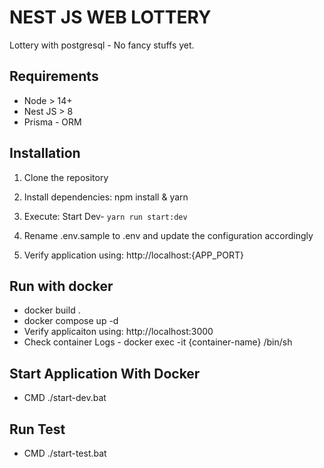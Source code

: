 # NEST JS WEB LOTTERY

Lottery with postgresql - No fancy stuffs yet.

## Requirements

- Node > 14+
- Nest JS > 8
- Prisma - ORM

## Installation

1. Clone the repository
2. Install dependencies: npm install & yarn
3. Execute:
   Start Dev- `yarn run start:dev`

4. Rename .env.sample to .env and update the configuration accordingly
5. Verify application using: http://localhost:{APP_PORT}

## Run with docker

- docker build .
- docker compose up -d
- Verify applicaiton using: http://localhost:3000
- Check container Logs - docker exec -it {container-name} /bin/sh

## Start Application With Docker

- CMD ./start-dev.bat

## Run Test

- CMD ./start-test.bat
